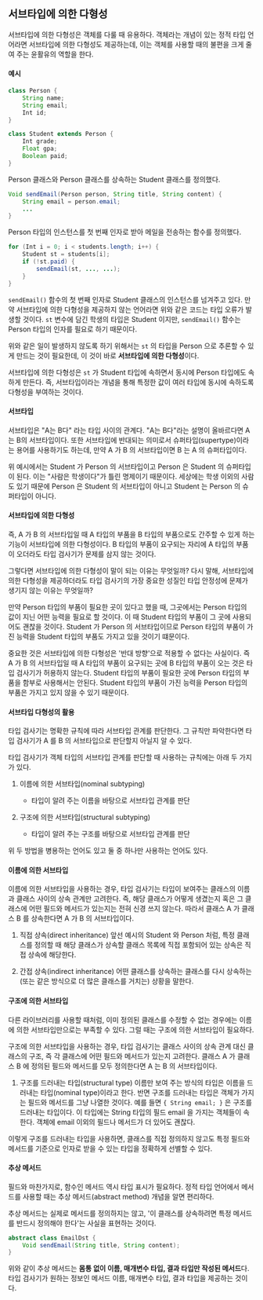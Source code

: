 ## 서브타입에 의한 다형성

서브타입에 의한 다형성은 객체를 다룰 때 유용하다.
객체라는 개념이 있는 정적 타입 언어라면 서브타입에 의한 다형성도 제공하는데, 이는 객체를 사용할 때의 불편을 크게 줄여 주는 윤활유의 역할을 한다.

#### 예시

```java
class Person {
	String name;
	String email;
	Int id;
}

class Student extends Person {
	Int grade;
	Float gpa;
	Boolean paid;
}
```

Person 클래스와 Person 클래스를 상속하는 Student 클래스를 정의했다.

```java
Void sendEmail(Person person, String title, String content) {
	String email = person.email;
	...
}
```

Person 타입의 인스턴스를 첫 번째 인자로 받아 메일을 전송하는 함수를 정의했다.

```java
for (Int i = 0; i < students.length; i++) {
	Student st = students[i];
	if (!st.paid) {
		sendEmail(st, ..., ...);
	}
}
```

`sendEmail()` 함수의 첫 번째 인자로 Student 클래스의 인스턴스를 넘겨주고 있다.
만약 서브타입에 의한 다형성을 제공하지 않는 언어라면 위와 같은 코드는 타입 오류가 발생할 것이다.
`st` 변수에 담긴 학생의 타입은 Student 이지만, `sendEmail()` 함수는 Person 타입의 인자를 필요로 하기 때문이다.

위와 같은 일이 발생하지 않도록 하기 위해서는 `st` 의 타입을 Person 으로 추론할 수 있게 만드는 것이 필요한데, 이 것이 바로 **서브타입에 의한 다형성**이다.

서브타입에 의한 다형성은 `st` 가 Student 타입에 속하면서 동시에 Person 타입에도 속하게 만든다.
즉, 서브타입이라는 개념을 통해 특정한 값이 여러 타입에 동시에 속하도록 다형성을 부여하는 것이다.

#### 서브타입

서브타입은 "A는 B다" 라는 타입 사이의 관계다.
"A는 B다"라는 설명이 올바르다면 A는 B의 서브타입이다.
또한 서브타입에 반대되는 의미로서 슈퍼타입(supertype)이라는 용어를 사용하기도 하는데, 만약 A 가 B 의 서브타입이면 B 는 A 의 슈퍼타입이다.

위 예시에서는 Student 가 Person 의 서브타입이고 Person 은 Student 의 슈퍼타입이 된다.
이는 "사람은 학생이다"가 틀린 명제이기 때문이다. 세상에는 학생 이외의 사람도 있기 때문에 Person 은 Student 의 서브타입이 아니고 Student 는 Person 의 슈퍼타입이 아니다.

#### 서브타입에 의한 다형성

즉, A 가 B 의 서브타입일 때 A 타입의 부품을 B 타입의 부품으로도 간주할 수 있게 하는 기능이 서브타입에 의한 다형성이다.
B 타입의 부품이 요구되는 자리에 A 타입의 부품이 오더라도 타입 검사기가 문제를 삼지 않는 것이다.

그렇다면 서브타입에 의한 다형성이 말이 되는 이유는 무엇일까?
다시 말해, 서브타입에 의한 다형성을 제공하더라도 타입 검사기의 가장 중요한 성질인 타입 안정성에 문제가 생기지 않는 이유는 무엇일까?

만약 Person 타입의 부품이 필요한 곳이 있다고 했을 때, 그곳에서는 Person 타입의 값이 지닌 어떤 능력을 필요로 할 것이다.
이 때 Student 타입의 부품이 그 곳에 사용되어도 괜찮을 것이다.
Student 가 Person 의 서브타입이므로 Person 타입의 부품이 가진 능력을 Student 타입의 부품도 가지고 있을 것이기 떄문이다.

중요한 것은 서브타입에 의한 다형성은 '반대 방향'으로 적용할 수 없다는 사실이다.
즉 A 가 B 의 서브타입일 때 A 타입의 부품이 요구되는 곳에 B 타입의 부품이 오는 것은 타입 검사기가 허용하지 않는다.
Student 타입의 부품이 필요한 곳에 Person 타입의 부품을 함부로 사용해서는 안된다.
Student 타입의 부품이 가진 능력을 Person 타입의 부품은 가지고 있지 않을 수 있기 때문이다.

#### 서브타입 다형성의 활용

타입 검사기는 명확한 규칙에 따라 서브타입 관계를 판단한다.
그 규칙만 파악한다면 타입 검사기가 A 를 B 의 서브타입으로 판단할지 아닐지 알 수 있다.

타입 검사기가 객체 타입의 서브타입 관계를 판단할 때 사용하는 규칙에는 아래 두 가지가 있다.

1. 이름에 의한 서브타입(nominal subtyping)
   - 타입이 알려 주는 이름을 바탕으로 서브타입 관계를 판단

2. 구조에 의한 서브타입(structural subtyping)
   - 타입이 알려 주는 구조를 바탕으로 서브타입 관계를 판단

위 두 방법을 병용하는 언어도 있고 둘 중 하나만 사용하는 언어도 있다.

#### 이름에 의한 서브타입

이름에 의한 서브타입을 사용하는 경우, 타입 검사기는 타입이 보여주는 클래스의 이름과 클래스 사이의 상속 관계만 고려한다.
즉, 해당 클래스가 어떻게 생겼는지 혹은 그 클래스에 어떤 필드와 메서드가 있는지는 전혀 신경 쓰지 않는다.
따라서 클래스 A 가 클래스 B 를 상속한다면 A 가 B 의 서브타입이다.

1. 직접 상속(direct inheritance)
   앞선 예시의 Student 와 Person 처럼, 특정 클래스를 정의할 때 해당 클래스가 상속할 클래스 목록에 직접 포함되어 있는 상속은 직접 상속에 해당한다.

2. 간접 상속(indirect inheritance)
   어떤 클래스를 상속하는 클래스를 다시 상속하는(또는 같은 방식으로 더 많은 클래스를 거치는) 상황을 말한다.

#### 구조에 의한 서브타입

다른 라이브러리를 사용할 때처럼, 이미 정의된 클래스를 수정할 수 없는 경우에는 이름에 의한 서브타입만으로는 부족할 수 있다.
그럴 때는 구조에 의한 서브타입이 필요하다.

구조에 의한 서브타입을 사용하는 경우, 타입 검사기는 클래스 사이의 상속 관계 대신 클래스의 구조, 즉 각 클래스에 어떤 필드와 메서드가 있는지 고려한다.
클래스 A 가 클래스 B 에 정의된 필드와 메서드를 모두 정의한다면 A 는 B 의 서브타입이다.

1. 구조를 드러내는 타입(structural type)
   이름만 보여 주는 방식의 타입은 이름을 드러내는 타입(nominal type)이라고 한다.
   반면 구조를 드러내는 타입은 객체가 가지는 필드와 메서드를 그냥 나열한 것이다.
   예를 들면 `{ String email; }` 은 구조를 드러내는 타입이다.
   이 타입에는 String 타입의 필드 email 을 가지는 객체들이 속한다.
   객체에 email 이외의 필드나 메서드가 더 있어도 괜찮다.

이렇게 구조를 드러내는 타입을 사용하면, 클래스를 직접 정의하지 않고도 특정 필드와 메서드를 기준으로 인자로 받을 수 있는 타입을 정확하게 선별할 수 있다.

#### 추상 메서드

필드와 마찬가지로, 함수인 메서드 역시 타입 표시가 필요하다.
정적 타입 언어에서 메서드를 사용할 때는 추상 메서드(abstract method) 개념을 알면 편리하다.

추상 메서드는 실제로 메서드를 정의하지는 않고, '이 클래스를 상속하려면 특정 메서드를 반드시 정의해야 한다'는 사실을 표현하는 것이다.

```java
abstract class EmailDst {
	Void sendEmail(String title, String content);
}
```

위와 같이 추상 메서드는 **몸통 없이 이름, 매개변수 타입, 결과 타입만 작성된 메서드**다.
타입 검사기가 원하는 정보인 메서드 이름, 매개변수 타입, 결과 타입을 제공하는 것이다.

